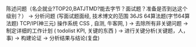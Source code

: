 陈述问题（名企就业?TOP20,BATJTMD?能去字节？面试题？准备是否到达这个级别？） -> 分析问题
(写面试题面经, 技术博文的范围 36JS 64算法题(字节64算法题) TCP/IP(神三元) 操作系统 CSS , 自测, 牛客网,  ) -> 去除所有非关键问题 -> 制定详细的工作计划 ( todolist KPI, 关键的东西 ) -> 进行关键分析(关键题，人，事) -> 构建论证 -> 分析结果与结论(复盘)   


